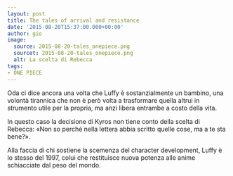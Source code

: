 ```yaml
---
layout: post
title: The tales of arrival and resistance
date: '2015-08-20T15:37:00.000+00:00'
author: gio
image:
  source: 2015-08-20-tales_onepiece.png
  sourcet: 2015-08-20-tales_onepiece.png
  alt: La scelta di Rebecca
tags:
- ONE PIECE
---
```


Oda ci dice ancora una volta che Luffy è sostanzialmente un bambino, una volontà tirannica che non è però volta a trasformare quella altrui in strumento utile per la propria, ma anzi libera entrambe a costo della vita.

In questo caso la decisione di Kyros non tiene conto della scelta di Rebecca: «Non so perché nella lettera abbia scritto quelle cose, ma a te sta bene?».

Alla faccia di chi sostiene la scemenza del character development, Luffy è lo stesso del 1997, colui che restituisce nuova potenza alle anime schiacciate dal peso del mondo.
